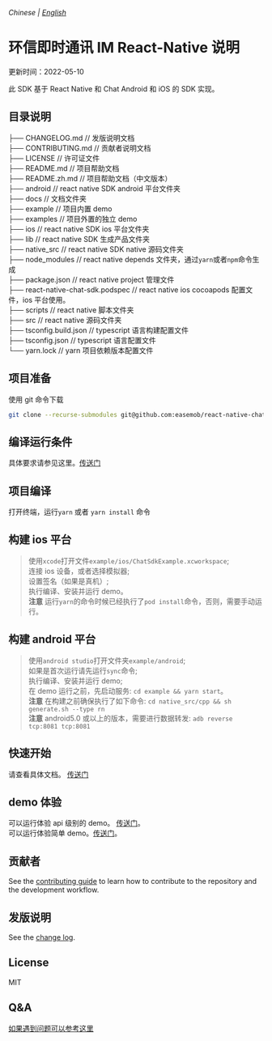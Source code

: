 _Chinese | [English](./README.md)_

# 环信即时通讯 IM React-Native 说明

更新时间：2022-05-10

此 SDK 基于 React Native 和 Chat Android 和 iOS 的 SDK 实现。

## 目录说明

├── CHANGELOG.md // 发版说明文档  
├── CONTRIBUTING.md // 贡献者说明文档  
├── LICENSE // 许可证文件  
├── README.md // 项目帮助文档  
├── README.zh.md // 项目帮助文档（中文版本）  
├── android // react native SDK android 平台文件夹  
├── docs // 文档文件夹  
├── example // 项目内置 demo  
├── examples // 项目外置的独立 demo  
├── ios // react native SDK ios 平台文件夹  
├── lib // react native SDK 生成产品文件夹  
├── native_src // react native SDK native 源码文件夹  
├── node_modules // react native depends 文件夹，通过`yarn`或者`npm`命令生成  
├── package.json // react native project 管理文件  
├── react-native-chat-sdk.podspec // react native ios cocoapods 配置文件，ios 平台使用。  
├── scripts // react native 脚本文件夹  
├── src // react native 源码文件夹  
├── tsconfig.build.json // typescript 语言构建配置文件  
├── tsconfig.json // typescript 语言配置文件  
└── yarn.lock // yarn 项目依赖版本配置文件

## 项目准备

使用 git 命令下载

```bash
git clone --recurse-submodules git@github.com:easemob/react-native-chat-sdk.git
```

## 编译运行条件

具体要求请参见这里。[传送门](./docs/quick-start.zh.md)

## 项目编译

打开终端，运行`yarn` 或者 `yarn install` 命令

## 构建 ios 平台

> 使用`xcode`打开文件`example/ios/ChatSdkExample.xcworkspace`;  
> 连接 ios 设备，或者选择模拟器;  
> 设置签名（如果是真机）;  
> 执行编译、安装并运行 demo。  
> **注意** 运行`yarn`的命令时候已经执行了`pod install`命令，否则，需要手动运行。  

## 构建 android 平台

> 使用`android studio`打开文件夹`example/android`;  
> 如果是首次运行请先运行`sync`命令;  
> 执行编译、安装并运行 demo;  
> 在 demo 运行之前，先启动服务: `cd example && yarn start`。  
> **注意** 在构建之前确保执行了如下命令: `cd native_src/cpp && sh generate.sh --type rn`    
> **注意** android5.0 或以上的版本，需要进行数据转发: `adb reverse tcp:8081 tcp:8081`  

## 快速开始

请查看具体文档。 [传送门](./docs/quick-start.zh.md)

## demo 体验

可以运行体验 api 级别的 demo。 [传送门](./example/package.json)。  
可以运行体验简单 demo。[传送门](./examples/simple_demo/package.json)。

## 贡献者

See the [contributing guide](./CONTRIBUTING.md) to learn how to contribute to the repository and the development workflow.

## 发版说明

See the [change log](./CHANGELOG.md).

## License

MIT

## Q&A

[如果遇到问题可以参考这里](./docs/others.md)
